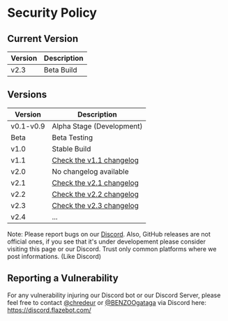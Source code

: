 # Security Policy  
  
## Current Version  
  
|Version|Description|  
|-------|------------------|  
|v2.3|Beta Build|  

## Versions

|Version|Description|  
|-------|------------------|  
|v0.1-v0.9|Alpha Stage (Development)|  
|Beta|Beta Testing|  
|v1.0|Stable Build|  
|v1.1|[Check the v1.1 changelog](https://github.com/FlazeBot/Flaze-documentation/blob/main/versions_changelogs/version_1.1.md)|  
|v2.0|No changelog available|  
|v2.1|[Check the v2.1 changelog](https://github.com/FlazeBot/Flaze-documentation/releases/tag/v2.1)|  
|v2.2|[Check the v2.2 changelog](https://github.com/FlazeBot/Flaze-documentation/releases/tag/v2.2)|  
|v2.3|[Check the v2.3 changelog](https://github.com/FlazeBot/Flaze-documentation/releases/tag/v2.3)|  
|v2.4|...|  
  
Note: Please report bugs on our [Discord](https://discord.flazebot.com/).
Also, GitHub releases are not official ones, if you see that it's under developement please consider visiting this page or our Discord. Trust only common platforms where we post informations. (Like Discord) 
  
## Reporting a Vulnerability  
  
For any vulnerability injuring our Discord bot or our Discord Server, please feel free to contact [@chredeur](https://github.com/chredeur0) or [@BENZOOgataga](https://github.com/BENZOOgataga) via Discord here: https://discord.flazebot.com/  
  